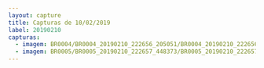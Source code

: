 ```yaml
---
layout: capture
title: Capturas de 10/02/2019
label: 20190210
capturas:
  - imagem: BR0004/BR0004_20190210_222656_205051/BR0004_20190210_222656_205051_stack_29_meteors.jpg
  - imagem: BR0005/BR0005_20190210_222657_448373/BR0005_20190210_222657_448373_stack_1_meteors.jpg
---
```

